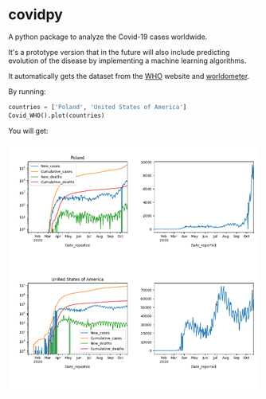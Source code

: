 # covidpy

A python package to analyze the Covid-19 cases worldwide.

It's a prototype version that in the future will also include predicting evolution of the disease by implementing a machine learning algorithms.

It automatically gets the dataset from the [WHO](https://covid19.who.int) website and [worldometer](https://www.worldometers.info/coronavirus/).

By running:

```python
countries = ['Poland', 'United States of America']
Covid_WHO().plot(countries)
```

You will get:

<img src=./plot.png></img>
